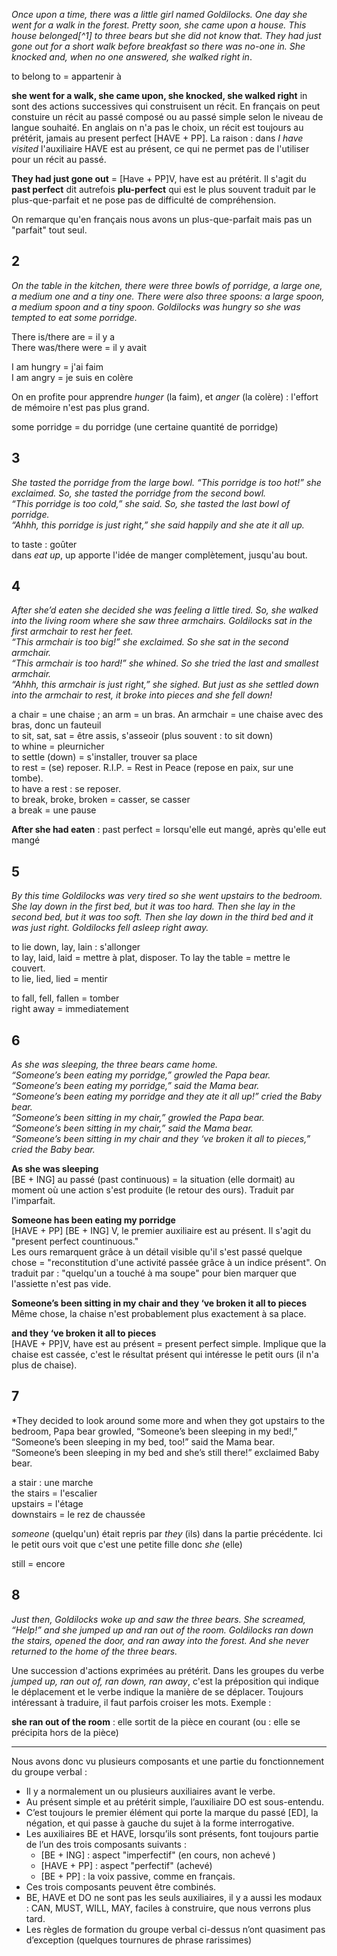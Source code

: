 *Once upon a time, there was a little girl named Goldilocks. One day she went for a walk in the forest. Pretty soon, she came upon a house. This house belonged[^1] to three bears but she did not know that. They had just gone out for a short walk before breakfast so there was no-one in. She knocked and, when no one answered, she walked right in*.

to belong to = appartenir à

**she went for a walk, she came upon, she knocked, she walked right** in sont des actions successives qui construisent un récit. En français on peut constuire un récit au passé composé ou au passé simple selon le niveau de langue souhaité. En anglais on n'a pas le choix, un récit est toujours au prétérit, jamais au present perfect [HAVE + PP]. La raison : dans *I have visited* l'auxiliaire HAVE est au présent, ce qui ne permet pas de l'utiliser pour un récit au passé.

**They had just gone out** = [Have + PP]V,  have est au prétérit. Il s'agit du **past perfect** dit autrefois **plu-perfect** qui est le plus souvent traduit par le plus-que-parfait et ne pose pas de difficulté de compréhension.

On remarque qu'en français nous avons un plus-que-parfait mais pas un "parfait" tout seul.

## 2

*On the table in the kitchen, there were three bowls of porridge, a large one, a medium one and a tiny one. There were also three spoons: a large spoon, a medium spoon and a tiny spoon. Goldilocks was hungry so she was tempted to eat some porridge.*

There is/there are = il y a  
There was/there were = il y avait

I am hungry = j'ai faim  
I am angry = je suis en colère

On en profite pour apprendre *hunger* (la faim), et *anger* (la colère) : l'effort de mémoire n'est pas plus grand.

some porridge = du porridge (une certaine quantité de porridge)

## 3

*She tasted the porridge from the large bowl.  “This porridge is too hot!” she exclaimed. So, she tasted the porridge from the second bowl.  
“This porridge is too cold,” she said. So, she tasted the last bowl of porridge.  
“Ahhh, this porridge is just right,” she said happily and she ate it all up.*

to taste : goûter  
dans *eat up*, up apporte l'idée de manger complètement, jusqu'au bout.

## 4

*After she’d eaten she decided she was feeling a little tired. So, she walked into the living room where she saw three armchairs. Goldilocks sat in the first armchair to rest her feet.  
“This armchair is too big!” she exclaimed. So she sat in the second armchair.  
“This armchair is too hard!” she whined. So she tried the last and smallest armchair.  
“Ahhh, this armchair is just right,” she sighed. But just as she settled down into the armchair to rest, it broke into pieces and she fell down!*

a chair = une chaise ; an arm = un bras. An armchair = une chaise avec des bras, donc un fauteuil   
to sit, sat, sat = être assis, s'asseoir (plus souvent : to sit down)  
to whine = pleurnicher  
to settle (down) = s'installer, trouver sa place  
to rest = (se) reposer. R.I.P. = Rest in Peace (repose en paix, sur une tombe).  
to have a rest : se reposer.   
to break, broke, broken = casser, se casser  
a break = une pause

**After she had eaten** : past perfect = lorsqu'elle eut mangé, après qu'elle eut mangé

## 5

*By this time Goldilocks was very tired so she went upstairs to the bedroom. She lay down in the first bed, but it was too hard. Then she lay in the second bed, but it was too soft. Then she lay down in the third bed and it was just right. Goldilocks fell asleep right away.*

to lie down, lay, lain : s'allonger  
to lay, laid, laid = mettre à plat, disposer. To lay the table = mettre le couvert.  
to lie, lied, lied = mentir

to fall, fell, fallen = tomber  
right away = immediatement

## 6

*As she was sleeping, the three bears came home.  
“Someone’s been eating my porridge,” growled the Papa bear.  
“Someone’s been eating my porridge,” said the Mama bear.  
“Someone’s been eating my porridge and they ate it all up!” cried the Baby bear.  
“Someone’s been sitting in my chair,” growled the Papa bear.  
“Someone’s been sitting in my chair,” said the Mama bear.  
“Someone’s been sitting in my chair and they ‘ve broken it all to pieces,” cried the Baby bear.*

**As she was sleeping**  
 [BE + ING] au passé (past continuous) = la situation (elle dormait) au moment où une action s'est produite (le retour des ours). Traduit par l'imparfait.

**Someone has been eating my porridge**   
[HAVE + PP] [BE + ING] V, le premier auxiliaire est au présent. Il s'agit du "present perfect countinuous."  
Les ours remarquent grâce à un détail visible qu'il s'est passé quelque chose = "reconstitution d'une activité passée grâce à un indice présent". On traduit par : "quelqu'un a touché à ma soupe" pour bien marquer que l'assiette n'est pas vide.

**Someone’s been sitting in my chair and they ‘ve broken it all to pieces**  
Même chose, la chaise n'est probablement plus exactement à sa place.

**and they ‘ve broken it all to pieces**  
[HAVE + PP]V, have est au présent = present perfect simple. Implique que la chaise est cassée, c'est le résultat présent qui intéresse le petit ours (il n'a plus de chaise).

## 7

*They decided to look around some more and when they got upstairs to the bedroom, Papa bear growled, “Someone’s been sleeping in my bed!,”  
“Someone’s been sleeping in my bed, too!” said the Mama bear.  
“Someone’s been sleeping in my bed and she’s still there!” exclaimed Baby bear.

a stair : une marche  
the stairs = l'escalier  
upstairs = l'étage  
downstairs = le rez de chaussée

*someone* (quelqu'un) était repris par *they* (ils) dans la partie précédente. Ici le petit ours voit que c'est une petite fille donc *she* (elle)

still = encore

## 8

*Just then, Goldilocks woke up and saw the three bears. She screamed, “Help!” and she jumped up and ran out of the room. Goldilocks ran down the stairs, opened the door, and ran away into the forest. And she never returned to the home of the three bears.*

Une succession d'actions exprimées au prétérit. Dans les groupes du verbe *jumped up, ran out of, ran down, ran away*, c'est la préposition qui indique le déplacement et le verbe indique la manière de  se déplacer. Toujours intéressant à traduire, il faut parfois croiser les mots. Exemple :

**she ran out of the room** : elle sortit de la pièce en courant (ou : elle se précipita hors de la pièce)

_____

Nous avons donc vu plusieurs composants et une partie du fonctionnement du groupe verbal :

* Il y a normalement un ou plusieurs auxiliaires avant le verbe.
* Au présent simple et au prétérit simple, l’auxiliaire DO est sous-entendu.
* C’est toujours le premier élément qui porte la marque du passé [ED], la négation, et qui passe à gauche du sujet à la forme interrogative.
* Les auxiliaires BE et HAVE, lorsqu’ils sont présents, font toujours partie de l’un des trois composants suivants :
	* [BE + ING] : aspect "imperfectif" (en cours, non achevé )
	* [HAVE + PP] : aspect "perfectif" (achevé)
	* [BE + PP] : la voix passive, comme en français.
* Ces trois composants peuvent être combinés. 
* BE, HAVE et DO ne sont pas les seuls auxiliaires, il y a aussi les modaux : CAN, MUST, WILL, MAY, faciles à construire, que nous verrons plus tard.
* Les règles de formation du groupe verbal ci-dessus n’ont quasiment  pas d’exception (quelques tournures de phrase rarissimes)


